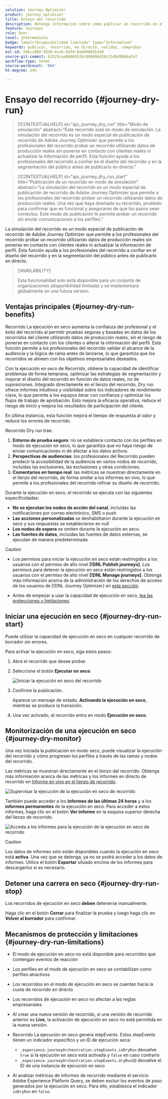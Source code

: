 ```yaml
---
solution: Journey Optimizer
product: journey optimizer
title: Ensayo del recorrido
description: Obtenga información sobre cómo publicar un recorrido en el modo de ejecución en seco
feature: Journeys
role: User
level: Intermediate
badge: label="Disponibilidad limitada" type="Informative"
keywords: publicar, recorrido, en directo, validez, comprobar
exl-id: 58bcc8b8-5828-4ceb-9d34-8add9802b19d
source-git-commit: 62525caa9b065538c090b98d38c15dbd960dafe7
workflow-type: tm+mt
source-wordcount: '864'
ht-degree: 24%

---
```


# Ensayo del recorrido {#journey-dry-run}

>[!CONTEXTUALHELP]
>id="ajo_journey_dry_run"
>title="Modo de simulación"
>abstract="Este recorrido está en modo de simulación. La simulación del recorrido es un modo especial de publicación de recorrido de Adobe Journey Optimizer que permite a los profesionales del recorrido probar un recorrido utilizando datos de producción reales sin ponerse en contacto con clientes reales ni actualizar la información de perfil.  Esta función ayuda a los profesionales del recorrido a confiar en el diseño del recorrido y en la segmentación del público antes de publicarlo en directo."


>[!CONTEXTUALHELP]
>id="ajo_journey_dry_run_start"
>title="Publicación de un recorrido en modo de simulación"
>abstract="La simulación del recorrido es un modo especial de publicación de recorrido de Adobe Journey Optimizer que permite a los profesionales del recorrido probar un recorrido utilizando datos de producción reales. Una vez que haya diseñado su recorrido, pruébelo para confirmar que es funcional y asegurarse de que los pasos sean correctos. Este modo de publicación le permite probar un recorrido sin enviar comunicaciones a los perfiles."

La simulación del recorrido es un modo especial de publicación de recorrido de Adobe Journey Optimizer que permite a los profesionales del recorrido probar un recorrido utilizando datos de producción reales sin ponerse en contacto con clientes reales ni actualizar la información de perfil.  Esta función ayuda a los profesionales del recorrido a confiar en el diseño del recorrido y en la segmentación del público antes de publicarlo en directo.


>[!AVAILABILITY]
>
>Esta funcionalidad solo está disponible para un conjunto de organizaciones (disponibilidad limitada) y se implementará globalmente en una futura versión.


## Ventajas principales {#journey-dry-run-benefits}

Recorrido La ejecución en seco aumenta la confianza del profesional y el éxito del recorrido al permitir pruebas seguras y basadas en datos de los recorridos del cliente utilizando datos de producción reales, sin el riesgo de ponerse en contacto con los clientes o alterar la información del perfil. Esta función permite a los profesionales del recorrido validar el alcance de la audiencia y la lógica de rama antes de lanzarse, lo que garantiza que los recorridos se alineen con los objetivos empresariales deseados.

Con la ejecución en seco de Recorrido, obtiene la capacidad de identificar problemas de forma temprana, optimizar las estrategias de segmentación y mejorar el diseño del recorrido en función de datos reales, no de suposiciones. Integrado directamente en el lienzo del recorrido, Dry run ofrece informes intuitivos y visibilidad sobre los indicadores de rendimiento clave, lo que permite a los equipos iterar con confianza y optimizar los flujos de trabajo de aprobación. Esto mejora la eficacia operativa, reduce el riesgo de inicio y mejora los resultados de participación del cliente.

En última instancia, esta función mejora el tiempo de respuesta al valor y reduce los errores de recorrido.

Recorrido Dry run trae:

1. **Entorno de prueba seguro**: no se establece contacto con los perfiles en modo de ejecución en seco, lo que garantiza que no haya riesgo de enviar comunicaciones ni de afectar a los datos activos.
1. **Perspectivas de audiencias**: los profesionales del Recorrido pueden predecir la accesibilidad de la audiencia en varios nodos de recorrido, incluidas las exclusiones, las exclusiones y otras condiciones.
1. **Comentarios en tiempo real**: las métricas se muestran directamente en el lienzo del recorrido, de forma similar a los informes en vivo, lo que permite a los profesionales del recorrido refinar su diseño de recorrido.

Durante la ejecución en seco, el recorrido se ejecuta con las siguientes especificidades:

* **No se ejecutan los nodos de acción del canal**, incluidas las notificaciones por correo electrónico, SMS o push
* **Las acciones personalizadas** se deshabilitaron durante la ejecución en seco y sus respuestas se establecieron en null
* **Los nodos de espera** se omiten durante la ejecución en seco.
  <!--You can override the wait block timeouts, then if you have wait blocks duration longer than allowed dry run journey duration, then that branch will not execute completely.-->
* **Las fuentes de datos**, incluidas las fuentes de datos externas, se ejecutan de manera predeterminada

>[!CAUTION]
>
>* Los permisos para iniciar la ejecución en seco están restringidos a los usuarios con el permiso de alto nivel **[!DNL Publish journeys]**. Los permisos para detener la ejecución en seco están restringidos a los usuarios con el permiso de alto nivel **[!DNL Manage journeys]**. Obtenga más información acerca de la administración de los derechos de acceso de los usuarios de [!DNL Journey Optimizer] en [esta sección](../administration/permissions-overview.md).
>
>* Antes de empezar a usar la capacidad de ejecución en seco, [lea las protecciones y limitaciones](#journey-dry-run-limitations).


## Iniciar una ejecución en seco {#journey-dry-run-start}

Puede utilizar la capacidad de ejecución en seco en cualquier recorrido de borrador sin errores.

Para activar la ejecución en seco, siga estos pasos:

1. Abra el recorrido que desee probar.
1. Seleccione el botón **Ejecutar en seco**.

   ![Iniciar la ejecución en seco del recorrido](assets/dry-run-button.png)

1. Confirme la publicación.

   Aparece un mensaje de estado, **Activando la ejecución en seco**, mientras se produce la transición.

1. Una vez activado, el recorrido entra en modo **Ejecución en seco**.

## Monitorización de una ejecución en seco {#journey-dry-monitor}

Una vez iniciada la publicación en modo seco, puede visualizar la ejecución del recorrido y cómo progresan los perfiles a través de las ramas y nodos del recorrido.

Las métricas se muestran directamente en el lienzo del recorrido. Obtenga más información acerca de las métricas y los informes en directo de recorrido en [Informe en vivo en el lienzo de recorrido](report-journey.md).

![Supervisar la ejecución de la ejecución en seco de recorrido](assets/dry-run-metrics.png)


También puede acceder a los **informes de las últimas 24 horas** y a los **informes permanentes** de la ejecución en seco. Para acceder a estos informes, haga clic en el botón **Ver informe** en la esquina superior derecha del lienzo de recorrido.

![Acceda a los informes para la ejecución de la ejecución en seco de recorrido](assets/dry-run-report.png)

>[!CAUTION]
>
> Los datos de informes solo están disponibles cuando la ejecución en seco está **activa**.  Una vez que se detenga, ya no se podrá acceder a los datos de informes. Utilice el botón **Exportar** situado encima de los informes para descargarlos si es necesario.


## Detener una carrera en seco {#journey-dry-run-stop}

Los recorridos de ejecución en seco **deben** detenerse manualmente.

Haga clic en el botón **Cerrar** para finalizar la prueba y luego haga clic en **Volver al borrador** para confirmar.

<!-- After 14 days, Dry run journeys automatically transition to the **Draft** status.-->

## Mecanismos de protección y limitaciones {#journey-dry-run-limitations}

* El modo de ejecución en seco no está disponible para recorridos que contengan eventos de reacción
* Los perfiles en el modo de ejecución en seco se contabilizan como perfiles atractivos
* Los recorridos en el modo de ejecución en seco se cuentan hacia la cuota de recorrido en directo
* Los recorridos de ejecución en seco no afectan a las reglas empresariales
* Al crear una nueva versión de recorrido, si una versión de recorrido anterior es **Live**, la activación de ejecución en seco no está permitida en la nueva versión.
* Recorrido La ejecución en seco genera stepEvents. Estos stepEvents tienen un indicador específico y un ID de ejecución seca:
   * `_experience.journeyOrchestration.stepEvents.inDryRun` devuelve `true` si la ejecución en seco está activada y `false` en caso contrario
   * `_experience.journeyOrchestration.stepEvents.dryRunID` devuelve el ID de una instancia de ejecución en seco

* Al analizar métricas de informes de recorrido mediante el servicio Adobe Experience Platform Query, se deben excluir los eventos de paso generados por la ejecución en seco. Para ello, establezca el indicador `inDryRun` en `false`.